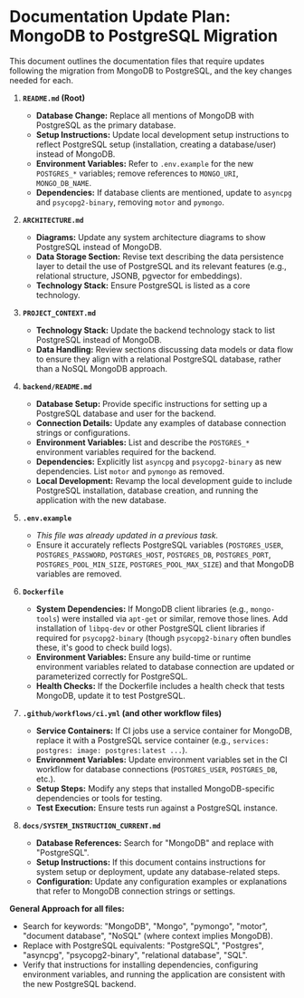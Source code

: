# Documentation Update Plan: MongoDB to PostgreSQL Migration

This document outlines the documentation files that require updates following the migration from MongoDB to PostgreSQL, and the key changes needed for each.

1.  **`README.md` (Root)**
    *   **Database Change:** Replace all mentions of MongoDB with PostgreSQL as the primary database.
    *   **Setup Instructions:** Update local development setup instructions to reflect PostgreSQL setup (installation, creating a database/user) instead of MongoDB.
    *   **Environment Variables:** Refer to `.env.example` for the new `POSTGRES_*` variables; remove references to `MONGO_URI`, `MONGO_DB_NAME`.
    *   **Dependencies:** If database clients are mentioned, update to `asyncpg` and `psycopg2-binary`, removing `motor` and `pymongo`.

2.  **`ARCHITECTURE.md`**
    *   **Diagrams:** Update any system architecture diagrams to show PostgreSQL instead of MongoDB.
    *   **Data Storage Section:** Revise text describing the data persistence layer to detail the use of PostgreSQL and its relevant features (e.g., relational structure, JSONB, pgvector for embeddings).
    *   **Technology Stack:** Ensure PostgreSQL is listed as a core technology.

3.  **`PROJECT_CONTEXT.md`**
    *   **Technology Stack:** Update the backend technology stack to list PostgreSQL instead of MongoDB.
    *   **Data Handling:** Review sections discussing data models or data flow to ensure they align with a relational PostgreSQL database, rather than a NoSQL MongoDB approach.

4.  **`backend/README.md`**
    *   **Database Setup:** Provide specific instructions for setting up a PostgreSQL database and user for the backend.
    *   **Connection Details:** Update any examples of database connection strings or configurations.
    *   **Environment Variables:** List and describe the `POSTGRES_*` environment variables required for the backend.
    *   **Dependencies:** Explicitly list `asyncpg` and `psycopg2-binary` as new dependencies. List `motor` and `pymongo` as removed.
    *   **Local Development:** Revamp the local development guide to include PostgreSQL installation, database creation, and running the application with the new database.

5.  **`.env.example`**
    *   *This file was already updated in a previous task.*
    *   Ensure it accurately reflects PostgreSQL variables (`POSTGRES_USER`, `POSTGRES_PASSWORD`, `POSTGRES_HOST`, `POSTGRES_DB`, `POSTGRES_PORT`, `POSTGRES_POOL_MIN_SIZE`, `POSTGRES_POOL_MAX_SIZE`) and that MongoDB variables are removed.

6.  **`Dockerfile`**
    *   **System Dependencies:** If MongoDB client libraries (e.g., `mongo-tools`) were installed via `apt-get` or similar, remove those lines. Add installation of `libpq-dev` or other PostgreSQL client libraries if required for `psycopg2-binary` (though `psycopg2-binary` often bundles these, it's good to check build logs).
    *   **Environment Variables:** Ensure any build-time or runtime environment variables related to database connection are updated or parameterized correctly for PostgreSQL.
    *   **Health Checks:** If the Dockerfile includes a health check that tests MongoDB, update it to test PostgreSQL.

7.  **`.github/workflows/ci.yml` (and other workflow files)**
    *   **Service Containers:** If CI jobs use a service container for MongoDB, replace it with a PostgreSQL service container (e.g., `services: postgres: image: postgres:latest ...`).
    *   **Environment Variables:** Update environment variables set in the CI workflow for database connections (`POSTGRES_USER`, `POSTGRES_DB`, etc.).
    *   **Setup Steps:** Modify any steps that installed MongoDB-specific dependencies or tools for testing.
    *   **Test Execution:** Ensure tests run against a PostgreSQL instance.

8.  **`docs/SYSTEM_INSTRUCTION_CURRENT.md`**
    *   **Database References:** Search for "MongoDB" and replace with "PostgreSQL".
    *   **Setup Instructions:** If this document contains instructions for system setup or deployment, update any database-related steps.
    *   **Configuration:** Update any configuration examples or explanations that refer to MongoDB connection strings or settings.

**General Approach for all files:**
*   Search for keywords: "MongoDB", "Mongo", "pymongo", "motor", "document database", "NoSQL" (where context implies MongoDB).
*   Replace with PostgreSQL equivalents: "PostgreSQL", "Postgres", "asyncpg", "psycopg2-binary", "relational database", "SQL".
*   Verify that instructions for installing dependencies, configuring environment variables, and running the application are consistent with the new PostgreSQL backend.
